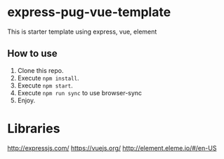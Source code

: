 # express-pug-vue-template
This is starter template using express, vue, element

## How to use
1. Clone this repo.
1. Execute `npm install`.
1. Execute `npm start`.
1. Execute `npm run sync` to use browser-sync
1. Enjoy.

# Libraries

http://expressjs.com/
https://vuejs.org/
http://element.eleme.io/#/en-US
